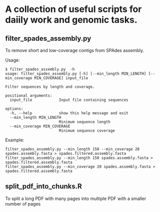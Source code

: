 # A collection of useful scripts for daiily work and genomic tasks.
## filter_spades_assembly.py
To remove short and low-coverage contigs from SPAdes assembly.

Usage:
```
$ filter_spades_assembly.py  -h
usage: filter_spades_assembly.py [-h] [--min_length MIN_LENGTH] [--min_coverage MIN_COVERAGE] input_file

Filter sequences by length and coverage.

positional arguments:
  input_file            Input file containing sequences

options:
  -h, --help            show this help message and exit
  --min_length MIN_LENGTH
                        Minimum sequence length
  --min_coverage MIN_COVERAGE
                        Minimum sequence coverage

```
Example:

```
filter_spades_assembly.py --min_length 150 --min_coverage 20 spades.assembly.fasta > spades.filtered.assembly.fasta
filter_spades_assembly.py --min_length 150 spades.assembly.fasta > spades.filtered.assembly.fasta
filter_spades_assembly.py --min_coverage 20 spades.assembly.fasta > spades.filtered.assembly.fasta
```
## split_pdf_into_chunks.R
To split a long PDF with many pages into multiple PDF with a  smaller number of pages
